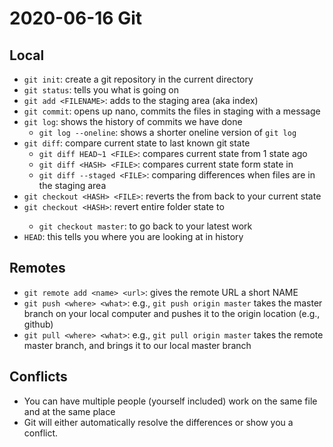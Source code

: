 # 2020-06-16 Git

## Local

- `git init`: create a git repository in the current directory
- `git status`: tells you what is going on
- `git add <FILENAME>`: adds <FILENAME> to the staging area (aka index)
- `git commit`: opens up nano, commits the files in staging with a message
- `git log`: shows the history of commits we have done
    - `git log --oneline`: shows a shorter oneline version of `git log`
- `git diff`: compare current state to last known git state
    - `git diff HEAD~1 <FILE>`: compares current state from 1 state ago
    - `git diff <HASH> <FILE>`: compares current state form state in <HASH>
    - `git diff --staged <FILE>`: comparing differences when files are in the staging area
- `git checkout <HASH> <FILE>`: reverts the <FILE> from <HASH> back to your current state
- `git checkout <HASH>`: revert entire folder state to <HASH>
    - `git checkout master`: to go back to your latest work
- `HEAD`: this tells you where you are looking at in history

## Remotes

- `git remote add <name> <url>`: gives the remote URL a short NAME
- `git push <where> <what>`: e.g., `git push origin master` takes the master branch on your local computer and pushes it to the origin location (e.g., github)
- `git pull <where> <what>`: e.g., `git pull origin master` takes the remote master branch, and brings it to our local master branch

## Conflicts

- You can have multiple people (yourself included) work on the same file and at the same place
- Git will either automatically resolve the differences or show you a conflict.

